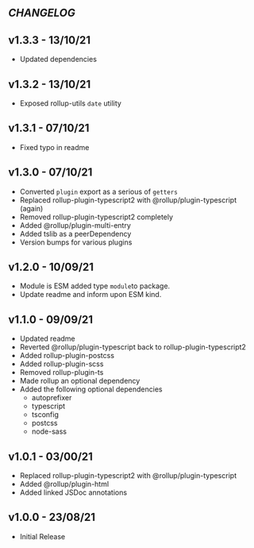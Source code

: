 ## _CHANGELOG_

## v1.3.3 - 13/10/21

- Updated dependencies

## v1.3.2 - 13/10/21

- Exposed rollup-utils `date` utility

## v1.3.1 - 07/10/21

- Fixed typo in readme

## v1.3.0 - 07/10/21

- Converted `plugin` export as a serious of `getters`
- Replaced rollup-plugin-typescript2 with @rollup/plugin-typescript (again)
- Removed rollup-plugin-typescript2 completely
- Added @rollup/plugin-multi-entry
- Added tslib as a peerDependency
- Version bumps for various plugins

## v1.2.0 - 10/09/21

- Module is ESM added type `module`to package.
- Update readme and inform upon ESM kind.

## v1.1.0 - 09/09/21

- Updated readme
- Reverted @rollup/plugin-typescript back to rollup-plugin-typescript2
- Added rollup-plugin-postcss
- Added rollup-plugin-scss
- Removed rollup-plugin-ts
- Made rollup an optional dependency
- Added the following optional dependencies
  - autoprefixer
  - typescript
  - tsconfig
  - postcss
  - node-sass

## v1.0.1 - 03/00/21

- Replaced rollup-plugin-typescript2 with @rollup/plugin-typescript
- Added @rollup/plugin-html
- Added linked JSDoc annotations

## v1.0.0 - 23/08/21

- Initial Release
